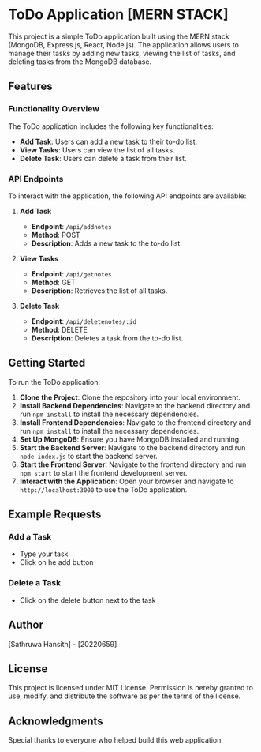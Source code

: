 # ToDo Application [MERN STACK]

This project is a simple ToDo application built using the MERN stack (MongoDB, Express.js, React, Node.js). The application allows users to manage their tasks by adding new tasks, viewing the list of tasks, and deleting tasks from the MongoDB database.

## Features

### Functionality Overview

The ToDo application includes the following key functionalities:

- **Add Task**: Users can add a new task to their to-do list.
- **View Tasks**: Users can view the list of all tasks.
- **Delete Task**: Users can delete a task from their list.

### API Endpoints

To interact with the application, the following API endpoints are available:

1. **Add Task**
   - **Endpoint**: `/api/addnotes`
   - **Method**: POST
   - **Description**: Adds a new task to the to-do list.
   
2. **View Tasks**
   - **Endpoint**: `/api/getnotes`
   - **Method**: GET
   - **Description**: Retrieves the list of all tasks.

3. **Delete Task**
   - **Endpoint**: `/api/deletenotes/:id`
   - **Method**: DELETE
   - **Description**: Deletes a task from the to-do list.

## Getting Started

To run the ToDo application:

1. **Clone the Project**: Clone the repository into your local environment.
2. **Install Backend Dependencies**: Navigate to the backend directory and run `npm install` to install the necessary dependencies.
3. **Install Frontend Dependencies**: Navigate to the frontend directory and run `npm install` to install the necessary dependencies.
4. **Set Up MongoDB**: Ensure you have MongoDB installed and running.
5. **Start the Backend Server**: Navigate to the backend directory and run `node index.js` to start the backend server.
6. **Start the Frontend Server**: Navigate to the frontend directory and run `npm start` to start the frontend development server.
7. **Interact with the Application**: Open your browser and navigate to `http://localhost:3000` to use the ToDo application.

## Example Requests

### Add a Task
- Type your task
- Click on he add button

### Delete a Task
- Click on the delete button next to the task

## Author

[Sathruwa Hansith] - [20220659]

## License

This project is licensed under MIT License. Permission is hereby granted to use, modify, and distribute the software as per the terms of the license.

## Acknowledgments

Special thanks to everyone who helped build this web application.
